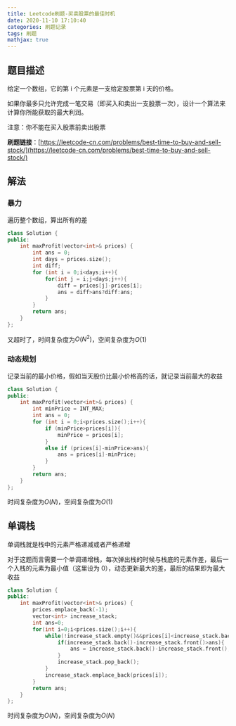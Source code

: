 ```yaml
---
title: Leetcode刷题-买卖股票的最佳时机
date: 2020-11-10 17:10:40
categories: 刷题记录
tags: 刷题
mathjax: true
---
```


## 题目描述

给定一个数组，它的第 i 个元素是一支给定股票第 i 天的价格。

如果你最多只允许完成一笔交易（即买入和卖出一支股票一次），设计一个算法来计算你所能获取的最大利润。

注意：你不能在买入股票前卖出股票

**刷题链接**：[https://leetcode-cn.com/problems/best-time-to-buy-and-sell-stock/](https://leetcode-cn.com/problems/best-time-to-buy-and-sell-stock/)

<!--more-->

## 解法

### 暴力

遍历整个数组，算出所有的差

```C++
class Solution {
public:
    int maxProfit(vector<int>& prices) {
        int ans = 0;
        int days = prices.size();
        int diff;
        for (int i = 0;i<days;i++){
            for(int j = i;j<days;j++){
                diff = prices[j]-prices[i];
                ans = diff>ans?diff:ans;
            }
        }
        return ans;
    }
};
```

又超时了，时间复杂度为$O(N^2)$，空间复杂度为$O(1)$

### 动态规划

记录当前的最小价格，假如当天股价比最小价格高的话，就记录当前最大的收益

```C++
class Solution {
public:
    int maxProfit(vector<int>& prices) {
        int minPrice = INT_MAX;
        int ans = 0;
        for (int i = 0;i<prices.size();i++){
            if (minPrice>prices[i]){
                minPrice = prices[i];
            }
            else if (prices[i]-minPrice>ans){
                ans = prices[i]-minPrice;
            }
        }
        return ans;
    }
};
```

时间复杂度为$O(N)$，空间复杂度为$O(1)$

## 单调栈

单调栈就是栈中的元素严格递减或者严格递增

对于这题而言需要一个单调递增栈，每次弹出栈的时候与栈底的元素作差，最后一个入栈的元素为最小值（这里设为 0），动态更新最大的差，最后的结果即为最大收益

```C++
class Solution {
public:
    int maxProfit(vector<int>& prices) {
        prices.emplace_back(-1);
        vector<int> increase_stack;
        int ans=0;
        for(int i=0;i<prices.size();i++){
            while(!increase_stack.empty()&&prices[i]<increase_stack.back()){
                if(increase_stack.back()-increase_stack.front()>ans){
                    ans = increase_stack.back()-increase_stack.front();
                }
                increase_stack.pop_back();
            }
            increase_stack.emplace_back(prices[i]);
        }
        return ans;
    }
};
```

时间复杂度为$O(N)$，空间复杂度为$O(N)$
